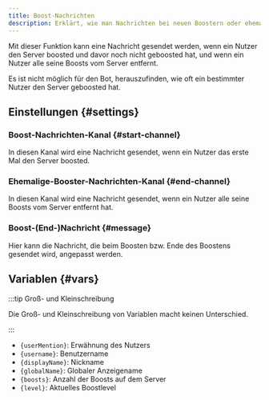```yaml
---
title: Boost-Nachrichten
description: Erklärt, wie man Nachrichten bei neuen Boostern oder ehemaligen Boostern senden kann.
---
```


Mit dieser Funktion kann eine Nachricht gesendet werden, wenn ein Nutzer den Server boosted und davor noch nicht geboosted hat, und wenn ein Nutzer alle seine Boosts vom Server entfernt.

Es ist nicht möglich für den Bot, herauszufinden, wie oft ein bestimmter Nutzer den Server geboosted hat.

## Einstellungen {#settings}

### Boost-Nachrichten-Kanal {#start-channel}

In diesen Kanal wird eine Nachricht gesendet, wenn ein Nutzer das erste Mal den Server boosted.

### Ehemalige-Booster-Nachrichten-Kanal {#end-channel}

In diesen Kanal wird eine Nachricht gesendet, wenn ein Nutzer alle seine Boosts vom Server entfernt hat.

### Boost-(End-)Nachricht {#message}

Hier kann die Nachricht, die beim Boosten bzw. Ende des Boostens gesendet wird, angepasst werden.

## Variablen {#vars}

:::tip Groß- und Kleinschreibung

Die Groß- und Kleinschreibung von Variablen macht keinen Unterschied.

:::

- `{userMention}`: Erwähnung des Nutzers
- `{username}`: Benutzername
- `{displayName}`: Nickname
- `{globalName}`: Globaler Anzeigename
- `{boosts}`: Anzahl der Boosts auf dem Server
- `{level}`: Aktuelles Boostlevel
